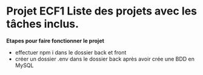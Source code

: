 # Projet ECF1 Liste des projets avec les tâches inclus.

 **Etapes pour faire fonctionner le projet**

 - effectuer npm i dans le dossier back et front
 - créer un dossier .env dans le dossier back après avoir crée une BDD en MySQL

